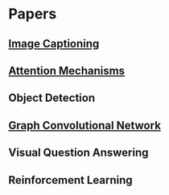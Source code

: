 # Papers

## [Image Captioning](Image_Captioning/README.md)

## [Attention Mechanisms](Attention_Mechanisms/README.md)

## Object Detection

## [Graph Convolutional Network](Graph_Convolutional_Network/README.md)

## Visual Question Answering

## Reinforcement Learning
